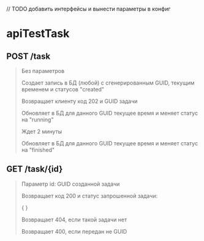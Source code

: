 // TODO добавить интерфейсы и вынести параметры в конфиг

# apiTestTask
## POST /task
> Без параметров
> 
> Создает запись в БД (любой) с сгенерированным GUID, текущим временем и статусов "created"
> 
> Возвращает клиенту код 202 и GUID задачи
> 
> Обновляет в БД для данного GUID текущее время и меняет статус на "running"
> 
> Ждет 2 минуты
> 
> Обновляет в БД для данного GUID текущее время и меняет статус на "finished"

## GET /task/{id}
> Параметр id: GUID созданной задачи
> 
> Возвращает код 200 и статус запрошенной задачи:
> 
> {
> }
> 
> Возвращает 404, если такой задачи нет
> 
> Возвращает 400, если передан не GUID

